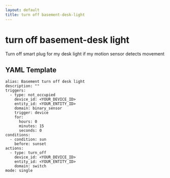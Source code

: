 ```yaml
---
layout: default
title: turn off basement-desk-light
---
```

# turn off basement-desk light

Turn off smart plug for my desk light if my motion sensor detects movement

## YAML Template
```
alias: Basement turn off desk light
description: ""
triggers:
  - type: not_occupied
    device_id: <YOUR_DEVICE_ID>
    entity_id: <YOUR_ENTITY_ID>
    domain: binary_sensor
    trigger: device
    for:
      hours: 0
      minutes: 15
      seconds: 0
conditions:
  - condition: sun
    before: sunset
actions:
  - type: turn_off
    device_id: <YOUR_DEVICE_ID>
    entity_id: <YOUR_ENTITY_ID>
    domain: switch
mode: single
```